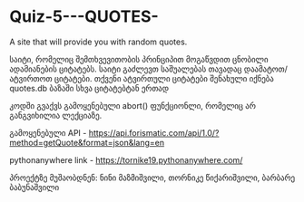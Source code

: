 # Quiz-5---QUOTES-
A site that will provide you with random quotes.

საიტი, რომელიც შემთხვევითობის პრინციპით მოგაწვდით ცნობილი ადამიანების ციტატებს.
საიტი გაძლევთ საშუალებას თავადაც დაამატოთ/ატვირთოთ ციტატები. თქვენი ატვირთული ციტატები შენახული იქნება quotes.db ბაზაში სხვა ციტატებტან ერთად

კოდში გვაქვს გამოყენებული abort() ფუნქციონლი, რომელიც არ განგვიხილია ლექციაზე.

გამოყენებული API - https://api.forismatic.com/api/1.0/?method=getQuote&format=json&lang=en

pythonanywhere link - https://tornike19.pythonanywhere.com/

პროექტზე მუშაობდნენ: ნინი მაზმიშვილი, თორნიკე წიქარიშვილი, ბარბარე ბაბუნაშვილი



